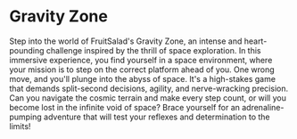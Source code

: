 # Gravity Zone

Step into the world of FruitSalad's Gravity Zone, an intense and heart-pounding challenge inspired by the thrill of space exploration. In this immersive experience, you find yourself in a space environment, where your mission is to step on the correct platform ahead of you. One wrong move, and you'll plunge into the abyss of space. It's a high-stakes game that demands split-second decisions, agility, and nerve-wracking precision. Can you navigate the cosmic terrain and make every step count, or will you become lost in the infinite void of space? Brace yourself for an adrenaline-pumping adventure that will test your reflexes and determination to the limits!
